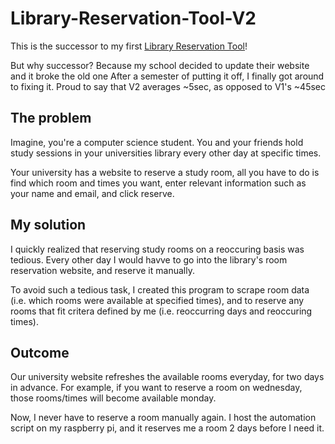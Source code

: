 # Library-Reservation-Tool-V2
This is the successor to my first [Library Reservation Tool](https://github.com/RamonAra209/Library-Reservation-Tool)!

But why successor? Because my school decided to update their website and it broke the old one
After a semester of putting it off, I finally got around to fixing it. 
Proud to say that V2 averages ~5sec, as opposed to V1's ~45sec
## The problem

Imagine, you're a computer science student. You and your friends hold study sessions in your
universities library every other day at specific times. 

Your university has a website to reserve a study room, all you have to do is find which room
and times you want, enter relevant information such as your name and email, and click reserve.

## My solution
I quickly realized that reserving study rooms on a reoccuring basis was tedious. Every other day
I would havve to go into the library's room reservation website, and reserve it manually. 

To avoid such a tedious task, I created this program to scrape room data (i.e. which rooms were 
available at specified times), and to reserve any rooms that fit critera defined by me (i.e. reoccurring
days and reoccuring times).

## Outcome
Our university website refreshes the available rooms everyday, for two days in advance.
For example, if you want to reserve a room on wednesday, those rooms/times will become available monday.

Now, I never have to reserve a room manually again. I host the automation script on my raspberry pi, and it 
reserves me a room 2 days before I need it. 
